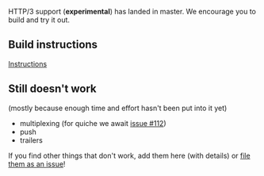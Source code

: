HTTP/3 support (**experimental**) has landed in master. We encourage you to build and try it out. 

## Build instructions

[Instructions](https://github.com/curl/curl/blob/master/docs/HTTP3.md)

## Still doesn't work

(mostly because enough time and effort hasn't been put into it yet)

- multiplexing (for quiche we await [issue #112](https://github.com/cloudflare/quiche/issues/112))
- push
- trailers

If you find other things that don't work, add them here (with details) or [file them as an issue](https://github.com/curl/curl/issues)!